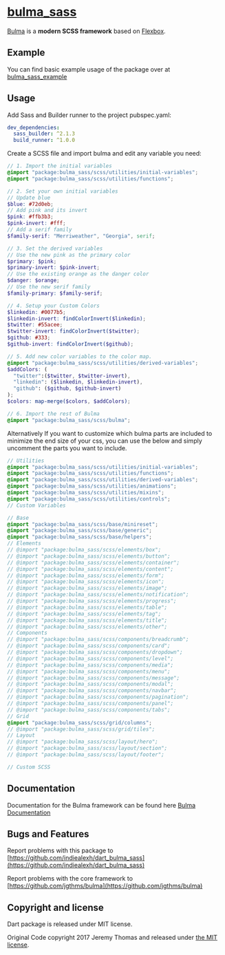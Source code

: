 # [bulma_sass](https://bulma.io)

[Bulma](https://bulma.io/) is a **modern SCSS framework** based on [Flexbox](https://developer.mozilla.org/en-US/docs/Web/CSS/CSS_Flexible_Box_Layout/Using_CSS_flexible_boxes).

## Example

You can find basic example usage of the package over at [bulma_sass_example](https://github.com/indiealexh/dart_bulma_sass_example)

## Usage

Add Sass and Builder runner to the project pubspec.yaml:

```yaml
dev_dependencies:
  sass_builder: ^2.1.3
  build_runner: ^1.0.0
```

Create a SCSS file and import bulma and edit any variable you need:

```scss
// 1. Import the initial variables
@import "package:bulma_sass/scss/utilities/initial-variables";
@import "package:bulma_sass/scss/utilities/functions";

// 2. Set your own initial variables
// Update blue
$blue: #72d0eb;
// Add pink and its invert
$pink: #ffb3b3;
$pink-invert: #fff;
// Add a serif family
$family-serif: "Merriweather", "Georgia", serif;

// 3. Set the derived variables
// Use the new pink as the primary color
$primary: $pink;
$primary-invert: $pink-invert;
// Use the existing orange as the danger color
$danger: $orange;
// Use the new serif family
$family-primary: $family-serif;

// 4. Setup your Custom Colors
$linkedin: #0077b5;
$linkedin-invert: findColorInvert($linkedin);
$twitter: #55acee;
$twitter-invert: findColorInvert($twitter);
$github: #333;
$github-invert: findColorInvert($github);

// 5. Add new color variables to the color map.
@import "package:bulma_sass/scss/utilities/derived-variables";
$addColors: (
  "twitter":($twitter, $twitter-invert),
  "linkedin": ($linkedin, $linkedin-invert),
  "github": ($github, $github-invert)
);
$colors: map-merge($colors, $addColors);

// 6. Import the rest of Bulma
@import "package:bulma_sass/scss/bulma";
```

Alternatively If you want to customize which bulma parts are included to minimize the end size of your css, you can use the below and simply uncomment the parts you want to include.

```scss
// Utilities
@import "package:bulma_sass/scss/utilities/initial-variables";
@import "package:bulma_sass/scss/utilities/functions";
@import "package:bulma_sass/scss/utilities/derived-variables";
@import "package:bulma_sass/scss/utilities/animations";
@import "package:bulma_sass/scss/utilities/mixins";
@import "package:bulma_sass/scss/utilities/controls";
// Custom Variables

// Base
@import "package:bulma_sass/scss/base/minireset";
@import "package:bulma_sass/scss/base/generic";
@import "package:bulma_sass/scss/base/helpers";
// Elements
// @import "package:bulma_sass/scss/elements/box";
// @import "package:bulma_sass/scss/elements/button";
// @import "package:bulma_sass/scss/elements/container";
// @import "package:bulma_sass/scss/elements/content";
// @import "package:bulma_sass/scss/elements/form";
// @import "package:bulma_sass/scss/elements/icon";
// @import "package:bulma_sass/scss/elements/image";
// @import "package:bulma_sass/scss/elements/notification";
// @import "package:bulma_sass/scss/elements/progress";
// @import "package:bulma_sass/scss/elements/table";
// @import "package:bulma_sass/scss/elements/tag";
// @import "package:bulma_sass/scss/elements/title";
// @import "package:bulma_sass/scss/elements/other";
// Components
// @import "package:bulma_sass/scss/components/breadcrumb";
// @import "package:bulma_sass/scss/components/card";
// @import "package:bulma_sass/scss/components/dropdown";
// @import "package:bulma_sass/scss/components/level";
// @import "package:bulma_sass/scss/components/media";
// @import "package:bulma_sass/scss/components/menu";
// @import "package:bulma_sass/scss/components/message";
// @import "package:bulma_sass/scss/components/modal";
// @import "package:bulma_sass/scss/components/navbar";
// @import "package:bulma_sass/scss/components/pagination";
// @import "package:bulma_sass/scss/components/panel";
// @import "package:bulma_sass/scss/components/tabs";
// Grid
@import "package:bulma_sass/scss/grid/columns";
// @import "package:bulma_sass/scss/grid/tiles";
// Layout
// @import "package:bulma_sass/scss/layout/hero";
// @import "package:bulma_sass/scss/layout/section";
// @import "package:bulma_sass/scss/layout/footer";

// Custom SCSS

```

## Documentation

Documentation for the Bulma framework can be found here [Bulma Documentation](https://bulma.io/documentation)

## Bugs and Features

Report problems with this package to [https://github.com/indiealexh/dart_bulma_sass](https://github.com/indiealexh/dart_bulma_sass)

Report problems with the core framework to [https://github.com/jgthms/bulma](https://github.com/jgthms/bulma)

## Copyright and license

Dart package is released under MIT license.

Original Code copyright 2017 Jeremy Thomas and released under [the MIT license](https://github.com/jgthms/bulma/blob/master/LICENSE).
